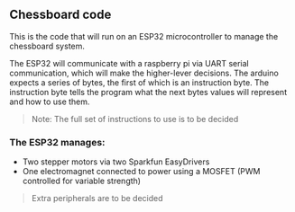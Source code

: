 ## Chessboard code
This is the code that will run on an ESP32 microcontroller to manage the chessboard system.

The ESP32 will communicate with a raspberry pi via UART serial communication, which will make the higher-lever decisions.
The arduino expects a series of bytes, the first of which is an instruction byte. The instruction byte tells the program what the next bytes values will represent and how to use them. 

> Note: The full set of instructions to use is to be decided

### The ESP32 manages:
* Two stepper motors via two Sparkfun EasyDrivers
* One electromagnet connected to power using a MOSFET (PWM controlled for variable strength)
> Extra peripherals are to be decided 